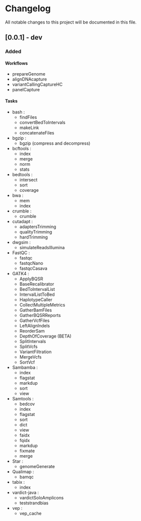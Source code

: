 # Changelog

All notable changes to this project will be documented in this file.

## [0.0.1] - dev

### Added

#### Workflows

- prepareGenome
- alignDNAcapture
- variantCallingCaptureHC
- panelCapture

#### Tasks

- bash :
	- findFiles
	- convertBedToIntervals
	- makeLink
	- concatenateFiles
- bgzip :
	- bgzip (compress and decompress)
- bcftools :
	- index
	- merge
	- norm
	- stats
- bedtools :
	- intersect
	- sort
	- coverage
- bwa :
	- mem
	- index
- crumble :
	- crumble
- cutadapt :
	- adaptersTrimming
	- qualityTrimming
	- hardTrimming
- dwgsim :
	- simulateReadsIllumina
- FastQC :
	- fastqc
	- fastqcNano
	- fastqcCasava
- GATK4 :
	- ApplyBQSR
	- BaseRecalibrator
	- BedToIntervalList
	- IntervalListToBed
	- HaplotypeCaller
	- CollectMultipleMetrics
	- GatherBamFiles
	- GatherBQSRReports
	- GatherVcfFiles
	- LeftAlignIndels
	- ReorderSam
	- DepthOfCoverage (BETA)
	- SplitIntervals
	- SplitVcfs
	- VariantFiltration
	- MergeVcfs
	- SortVcf
- Sambamba :
	- index
	- flagstat
	- markdup
	- sort
	- view
- Samtools :
	- bedcov
	- index
	- flagstat
	- sort
	- dict
	- view
	- faidx
	- fqidx
	- markdup
	- fixmate
	- merge
- Star :
	- genomeGenerate
- Qualimap :
	- bamqc
- tabix :
	- index
- vardict-java :
	- vardictSoloAmplicons
	- teststrandbias
- vep :
	- vep_cache
